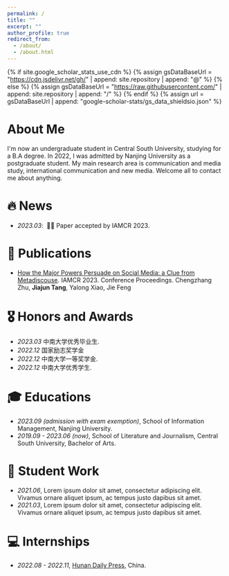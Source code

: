 ```yaml
---
permalink: /
title: ""
excerpt: ""
author_profile: true
redirect_from: 
  - /about/
  - /about.html
---
```


{% if site.google_scholar_stats_use_cdn %}
{% assign gsDataBaseUrl = "https://cdn.jsdelivr.net/gh/" | append: site.repository | append: "@" %}
{% else %}
{% assign gsDataBaseUrl = "https://raw.githubusercontent.com/" | append: site.repository | append: "/" %}
{% endif %}
{% assign url = gsDataBaseUrl | append: "google-scholar-stats/gs_data_shieldsio.json" %}

<span class='anchor' id='about-me'></span>

# About Me
I'm now an undergraduate student in Central South University, studying for a B.A degree. In 2022, I was admitted by Nanjing University as a postgraduate student. My main research area is communication and media study, international communication and new media. Welcome all to contact me about anything.


# 🔥 News
- *2023.03*: &nbsp;🎉🎉 Paper accepted by IAMCR 2023. 


# 📝 Publications 
- [How the Major Powers Persuade on Social Media: a Clue from Metadiscouse](https://iamcr.com). IAMCR 2023. Conference Proceedings. Chengzhang Zhu, **Jiajun Tang**, Yalong Xiao, Jie Feng

# 🎖 Honors and Awards
- *2023.03* 中南大学优秀毕业生. 
- *2022.12* 国家励志奖学金
- *2022.12* 中南大学一等奖学金. 
- *2022.12* 中南大学优秀学生.

# :mortar_board: Educations
- *2023.09 (admission with exam exemption)*, School of Information Management, Nanjing University. 
- *2019.09 - 2023.06 (now)*, School of Literature and Journalism, Central South University, Bachelor of Arts. 

# 💬 Student Work
- *2021.06*, Lorem ipsum dolor sit amet, consectetur adipiscing elit. Vivamus ornare aliquet ipsum, ac tempus justo dapibus sit amet. 
- *2021.03*, Lorem ipsum dolor sit amet, consectetur adipiscing elit. Vivamus ornare aliquet ipsum, ac tempus justo dapibus sit amet.

# 💻 Internships
- *2022.08 - 2022.11*, [Hunan Daily Press](https://hnrbjt.voc.com.cn/about/bsjj.html), China.
